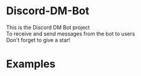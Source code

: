 # Discord-DM-Bot 

This is the Discord DM Bot project
<br>
To receive and send messages from the bot to users
<br>
Don't forget to give a star!

# Examples

